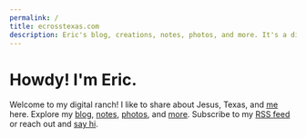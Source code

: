 ```yaml
---
permalink: /
title: ecrosstexas.com
description: Eric's blog, creations, notes, photos, and more. It's a digital garden, a commonplace book, a modern day cabinet of curiosities.
---
```


# Howdy! I'm Eric.

Welcome to my digital ranch! I like to share about Jesus, Texas, and [me](/about/) here. Explore my [blog](/blog/), [notes](/notes/), [photos](/photos/), and [more](/sitemap/). Subscribe to my [RSS feed](/feed/) or reach out and [say hi](/contact/).
